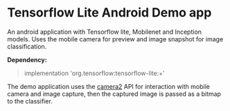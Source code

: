 # Tensorflow Lite Android Demo app

An android application with Tensorflow lite, Mobilenet and Inception models.
Uses the mobile camera for preview and image snapshot for image classification.


**Dependency:**
> implementation 'org.tensorflow:tensorflow-lite:+'

The demo application uses the [camera2](https://developer.android.com/reference/android/hardware/camera2/package-summary) API for interaction with mobile camera and image capture, then the captured image is passed as a bitmap to the classifier.

  

###